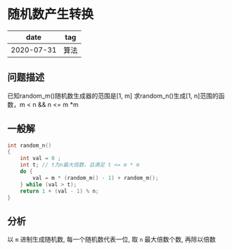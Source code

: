 # 随机数产生转换

|    date    | tag  |
|    ---     | ---  |
| 2020-07-31 | 算法 |

## 问题描述

已知random_m()随机数生成器的范围是[1, m] 求random_n()生成[1, n]范围的函数，m < n && n <= m *m

## 一般解

```c
int random_n()
{
    int val = 0 ;
    int t; // t为n最大倍数，且满足 t <= m * m
    do {
        val = m * (random_m() - 1) + random_m();
    } while (val > t);
    return 1 + (val - 1) % n;
}
```

## 分析

以 `m` 进制生成随机数, 每一个随机数代表一位, 取 `n` 最大倍数个数, 再除以倍数
